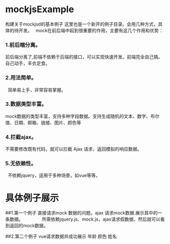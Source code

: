 # mockjsExample
构建关于mockjsd的基本例子
   这里也是一个新开的例子目录。会用几种方式，具体的待开发。
    mock在前后端中起到很重要的作用，主要有这几个作用和优势：
    
### 1.前后端分离。

  前后端分离了,前端不依赖于后端的接口，可以实现快速开发。前端完全自己搞。自己动手，丰衣足食。
    
### 2.用法简单。
  
  简单易上手，非常容易掌握。
  
### 3.数据类型丰富。

  mock数据的类型丰富，支持多种字段数据。支持生成随机的文本、数字、布尔值、日期、邮箱、链接、图片、颜色等
  
### 4.拦截ajax。

  不需要修改既有代码，就可以拦截 Ajax 请求，返回模拟的响应数据。
  
### 5.无依赖性。
   
   不依赖jquery，适用于多种场景，如vue等等。
   
# 具体例子展示

  ##1.第一个例子  直接请求mock 数据的问题。ajax 请求mock数据.展示其中的一条数据。
               所需依赖jquery.js、mock.js，ajax请求假数据，然后就可以看到返回的mock数据。
 
  ##2.第二个例子 vue请求数据并成功展示 年龄 颜色 姓名
      
     
